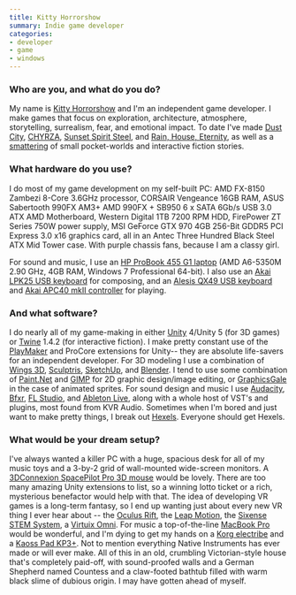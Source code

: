 ```yaml
---
title: Kitty Horrorshow
summary: Indie game developer
categories:
- developer
- game
- windows
---
```


### Who are you, and what do you do?

My name is [Kitty Horrorshow](https://twitter.com/kittyhorrorshow "Kitty's Twitter account") and I'm an independent game developer. I make games that focus on exploration, architecture, atmosphere, storytelling, surrealism, fear, and emotional impact. To date I've made [Dust City][dust-city], [CHYRZA][], [Sunset Spirit Steel][sunset-spirit-steel], and [Rain, House, Eternity][rain-house-eternity], as well as a [smattering](http://kittyhorrorshow.itch.io/ "Kitty's games.") of small pocket-worlds and interactive fiction stories.

### What hardware do you use?

I do most of my game development on my self-built PC: AMD FX-8150 Zambezi 8-Core 3.6GHz processor, CORSAIR Vengeance 16GB RAM, ASUS Sabertooth 990FX AM3+ AMD 990FX + SB950 6 x SATA 6Gb/s USB 3.0 ATX AMD Motherboard, Western Digital 1TB 7200 RPM HDD, FirePower ZT Series 750W power supply, MSI GeForce GTX 970 4GB 256-Bit GDDR5 PCI Express 3.0 x16 graphics card, all in an Antec Three Hundred Black Steel ATX Mid Tower case. With purple chassis fans, because I am a classy girl.

For sound and music, I use an [HP ProBook 455 G1 laptop][probook-455-g1] (AMD A6-5350M 2.90 GHz, 4GB RAM, Windows 7 Professional 64-bit). I also use an [Akai LPK25 USB keyboard][lpk25] for composing, and an [Alesis QX49 USB keyboard][qx49] and [Akai APC40 mkII controller][apc40-mkii] for playing.

### And what software?

I do nearly all of my game-making in either [Unity][] 4/Unity 5 (for 3D games) or [Twine][] 1.4.2 (for interactive fiction). I make pretty constant use of the [PlayMaker][] and ProCore extensions for Unity-- they are absolute life-savers for an independent developer. For 3D modeling I use a combination of [Wings 3D][wings-3d], [Sculptris][], [SketchUp][], and [Blender][]. I tend to use some combination of [Paint.Net][] and [GIMP][] for 2D graphic design/image editing, or [GraphicsGale][] in the case of animated sprites. For sound design and music I use [Audacity][], [Bfxr][], [FL Studio][fl-studio], and [Ableton Live][live], along with a whole host of VST's and plugins, most found from KVR Audio. Sometimes when I'm bored and just want to make pretty things, I break out [Hexels][]. Everyone should get Hexels.

### What would be your dream setup?

I've always wanted a killer PC with a huge, spacious desk for all of my music toys and a 3-by-2 grid of wall-mounted wide-screen monitors. A [3DConnexion SpacePilot Pro 3D mouse][spacepilot-pro] would be lovely. There are too many amazing Unity extensions to list, so a winning lotto ticket or a rich, mysterious benefactor would help with that. The idea of developing VR games is a long-term fantasy, so I end up wanting just about every new VR thing I ever hear about -- the [Oculus Rift][oculus-rift], the [Leap Motion][leap-motion-controller], the [Sixense STEM System][stem-system], a [Virtuix Omni][omni]. For music a top-of-the-line [MacBook Pro][macbook-pro] would be wonderful, and I'm dying to get my hands on a [Korg electribe][electribe] and a [Kaoss Pad KP3+][kaoss-pad-kp3-plus]. Not to mention everything Native Instruments has ever made or will ever make. All of this in an old, crumbling Victorian-style house that's completely paid-off, with sound-proofed walls and a German Shepherd named Countess and a claw-footed bathtub filled with warm black slime of dubious origin. I may have gotten ahead of myself.

[spacepilot-pro]: https://www.3dconnexion.com/products/spacemouse/spacepilot-pro.html "A 3D mouse."
[stem-system]: http://sixense.com/wireless "A wireless motion tracking system."
[apc40-mkii]: http://www.akaipro.com/product/apc40-mkii "An Ableton Live controller."
[omni]: http://www.virtuix.com/ "A virtual reality immersion system."
[oculus-rift]: https://en.wikipedia.org/wiki/Oculus_Rift "A virtual reality helmet."
[macbook-pro]: https://www.apple.com/macbook-pro/ "A laptop."
[qx49]: http://www.alesis.com/qx49 "A 49-key USB MIDI controller."
[electribe]: http://www.korg.com/sg/products/dj/electribe/index.php "A musical sequencer."
[kaoss-pad-kp3-plus]: http://www.korg.com/us/products/dj/kaoss_pad_kp3_plus "An effects and sampler device."
[leap-motion-controller]: https://www.leapmotion.com/product "A spatial motion-sensing device."
[lpk25]: http://www.akaipro.com/product/lpk25 "A USB MIDI controller."
[probook-455-g1]: https://www.amazon.com/HP-ProBook-455-Professional-Performance/dp/B00GQVWZRS "A PC laptop."
[rain-house-eternity]: https://kittyhorrorshow.itch.io/rain-house-eternity "A video game."
[unity]: https://unity3d.com/unity/ "A cross-platform game development tool."
[gimp]: https://www.gimp.org/ "An open-source image editor."
[graphicsgale]: https://graphicsgale.com/us/ "A pixel art editor for Windows."
[twine]: http://twinery.org/ "A tool for creating non-linear stories."
[sketchup]: https://www.sketchup.com/ "3D modeling software."
[sunset-spirit-steel]: https://kittyhorrorshow.itch.io/sunset "An exploration adventure game."
[sculptris]: http://pixologic.com/sculptris/ "3D sculpting software."
[audacity]: https://sourceforge.net/projects/audacity/ "An open-source, cross-platform audio editor."
[fl-studio]: http://www.image-line.com/flstudio/ "An audio editor for Windows."
[hexels]: https://www.marmoset.co/hexels "A pixel image editor."
[chyrza]: https://kittyhorrorshow.itch.io/chyrza "A first-person horror game."
[dust-city]: https://kittyhorrorshow.itch.io/dust-city "A 3D adventure game."
[bfxr]: https://www.bfxr.net/ "An audio generator tool, often used for games."
[blender]: https://www.blender.org/ "A free, open-source 3D renderer."
[live]: https://www.ableton.com/en/live/ "Musical creation software."
[playmaker]: http://www.hutonggames.com/ "A visual scripting tool for Unity."
[paint.net]: https://www.getpaint.net/index.html "An image editor for Windows."
[wings-3d]: http://www.wings3d.com/ "A polygon renderer."
